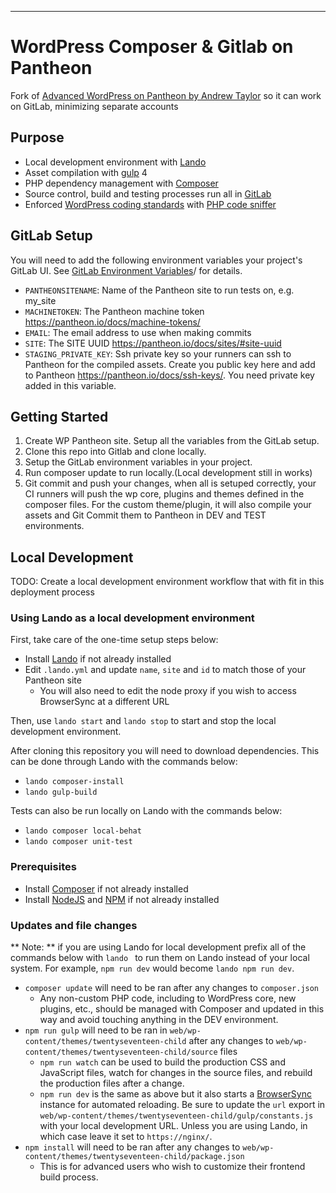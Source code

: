
---
# WordPress Composer & Gitlab on Pantheon

Fork of [Advanced WordPress on Pantheon by Andrew Taylor](https://github.com/ataylorme/Advanced-WordPress-on-Pantheon) so it can work on GitLab, minimizing separate accounts

## Purpose

* Local development environment with [Lando](https://docs.devwithlando.io/)
* Asset compilation with [gulp](https://gulpjs.com/) 4
* PHP dependency management with [Composer](https://getcomposer.org/)
* Source control, build and testing processes run all in [GitLab](https://gitlab.com/)
* Enforced [WordPress coding standards](https://github.com/WordPress-Coding-Standards/WordPress-Coding-Standards) with [PHP code sniffer](https://github.com/squizlabs/PHP_CodeSniffer)

## GitLab Setup
You will need to add the following environment variables your project's GitLab UI. See [GitLab Environment Variables](https://gitlab.com/help/ci/variables/README#variables)/ for details.

* `PANTHEONSITENAME`:  Name of the Pantheon site to run tests on, e.g. my_site
* `MACHINETOKEN`: The Pantheon machine token https://pantheon.io/docs/machine-tokens/
* `EMAIL`:      The email address to use when making commits
* `SITE`: The SITE UUID https://pantheon.io/docs/sites/#site-uuid
* `STAGING_PRIVATE_KEY`: Ssh private key so your runners can ssh to Pantheon for the compiled assets. Create you public key here and add to Pantheon https://pantheon.io/docs/ssh-keys/. You need private key added in this variable.

## Getting Started
1) Create WP Pantheon site. Setup all the variables from the GitLab setup.
2) Clone this repo into Gitlab and clone locally.
3) Setup the GitLab environment variables in your project.
4) Run composer update to run locally.(Local development still in works)
5) Git commit and push your changes, when all is setuped correctly, your CI runners will push the wp core, plugins and themes defined in the composer files. For the custom theme/plugin, it will also compile your assets and Git Commit them to Pantheon in DEV and TEST environments.

## Local Development
TODO: Create a local development environment workflow that with fit in this deployment process

### Using Lando as a local development environment
First, take care of the one-time setup steps below:
* Install [Lando](https://docs.devwithlando.io/) if not already installed
* Edit `.lando.yml` and update `name`, `site` and `id` to match those of your Pantheon site
    - You will also need to edit the node proxy if you wish to access BrowserSync at a different URL

Then, use `lando start` and `lando stop` to start and stop the local development environment.

After cloning this repository you will need to download dependencies. This can be done through Lando with the commands below:
* `lando composer-install`
* `lando gulp-build`

Tests can also be run locally on Lando with the commands below:
* `lando composer local-behat`
* `lando composer unit-test`

### Prerequisites

* Install [Composer](https://getcomposer.org) if not already installed
* Install [NodeJS](https://nodejs.org/en/) and [NPM](https://www.npmjs.com/) if not already installed


### Updates and file changes
** Note: ** if you are using Lando for local development prefix all of the commands below with `lando ` to run them on Lando instead of your local system. For example, `npm run dev` would become `lando npm run dev`.



* `composer update` will need to be ran after any changes to `composer.json`
    - Any non-custom PHP code, including to WordPress core, new plugins, etc., should be managed with Composer and updated in this way and avoid touching anything in the DEV environment.
* `npm run gulp` will need to be ran in `web/wp-content/themes/twentyseventeen-child` after any changes to `web/wp-content/themes/twentyseventeen-child/source` files
    - `npm run watch` can be used to build the production CSS and JavaScript files, watch for changes in the source files, and rebuild the production files after a change.
    - `npm run dev` is the same as above but it also starts a [BrowserSync](https://browsersync.io/) instance for automated reloading. Be sure to update the `url` export in `web/wp-content/themes/twentyseventeen-child/gulp/constants.js` with your local development URL. Unless you are using Lando, in which case leave it set to `https://nginx/`.
* `npm install` will need to be ran after any changes to `web/wp-content/themes/twentyseventeen-child/package.json`
    - This is for advanced users who wish to customize their frontend build process.


